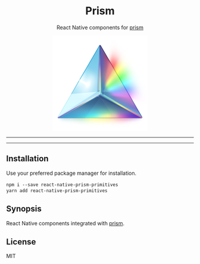 <h1 align="center">Prism</h1>
<p align="center">React Native components for <a href="https://github.com/fika-community/prism">prism</a></p>
<p align="center">
  <img width="256" height="256" src="https://raw.githubusercontent.com/fika-community/prism/master/prism.png" />
</p>

***
<!-- @toc -->
***

## Installation

Use your preferred package manager for installation.

```
npm i --save react-native-prism-primitives
yarn add react-native-prism-primitives
```

## Synopsis

React Native components integrated with [prism][].

## License

MIT

[prism]: https://github.com/fika-community/prism
